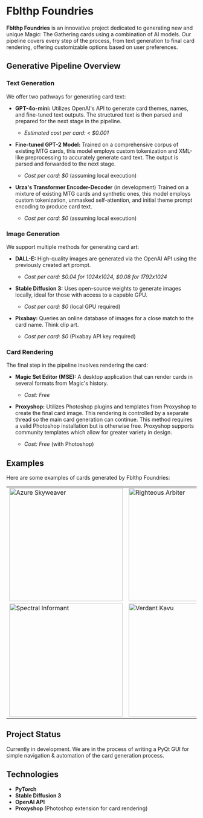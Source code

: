 # Fblthp Foundries

**Fblthp Foundries** is an innovative project dedicated to generating new and unique Magic: The Gathering cards using a combination of AI models. Our pipeline covers every step of the process, from text generation to final card rendering, offering customizable options based on user preferences.

## Generative Pipeline Overview

### Text Generation

We offer two pathways for generating card text:

- **GPT-4o-mini:** Utilizes OpenAI's API to generate card themes, names, and fine-tuned text outputs. The structured text is then parsed and prepared for the next stage in the pipeline.
  - *Estimated cost per card: < $0.001*

- **Fine-tuned GPT-2 Model:** Trained on a comprehensive corpus of existing MTG cards, this model employs custom tokenization and XML-like preprocessing to accurately generate card text. The output is parsed and forwarded to the next stage.
  - *Cost per card: $0* (assuming local execution)

- **Urza's Transformer Encoder-Decoder** (in development) Trained on a mixture of existing MTG cards and synthetic ones, this model employs custom tokenization, unmasked self-attention, and initial theme prompt encoding to produce card text.
  - *Cost per card: $0* (assuming local execution)
  

### Image Generation

We support multiple methods for generating card art:

- **DALL-E:** High-quality images are generated via the OpenAI API using the previously created art prompt.
  - *Cost per card: $0.04 for 1024x1024, $0.08 for 1792x1024*

- **Stable Diffusion 3:** Uses open-source weights to generate images locally, ideal for those with access to a capable GPU.
  - *Cost per card: $0* (local GPU required)
 
- **Pixabay:** Queries an online database of images for a close match to the card name. Think clip art.
  - *Cost per card: $0* (Pixabay API key required)

### Card Rendering

The final step in the pipeline involves rendering the card:

- **Magic Set Editor (MSE):** A desktop application that can render cards in several formats from Magic's history.
  - *Cost: Free*

- **Proxyshop:** Utilizes Photoshop plugins and templates from Proxyshop to create the final card image. This rendering is controlled by a separate thread so the main card generation can continue. This method requires a valid Photoshop installation but is otherwise free. Proxyshop supports community templates which allow for greater variety in design.
  - *Cost: Free* (with Photoshop)


## Examples

Here are some examples of cards generated by Fblthp Foundries:

<table>
  <tr>
    <td><img src="./examples/Azure%20Skyweaver%20(Borderless)%20[WAR]%20{42}.jpg" alt="Azure Skyweaver" width="300"/></td>
    <td><img src="./examples/Righteous%20Arbiter%20(Borderless)%20[WAR]%20{42}.jpg" alt="Righteous Arbiter" width="300"/></td>
  </tr>
  <tr>
    <td><img src="./examples/Spectral%20Informant%20(Borderless)%20[WAR]%20{42}.jpg" alt="Spectral Informant" width="300"/></td>
    <td><img src="./examples/Verdant%20Kavu%20(Borderless)%20[WAR]%20{42}.jpg" alt="Verdant Kavu" width="300"/></td>
  </tr>
</table>

## Project Status
Currently in development. We are in the process of writing a PyQt GUI for simple navigation & automation of the card generation process. 

## Technologies

- **PyTorch**
- **Stable Diffusion 3**
- **OpenAI API**
- **Proxyshop** (Photoshop extension for card rendering)
